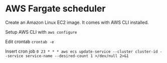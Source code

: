 # AWS Fargate scheduler

Create an Amazon Linux EC2 image. It comes with AWS CLI installed.

Setup AWS CLI with
`aws configure`

Edit crontab
`crontab -e`

Insert cron job
`0 23 * * * aws ecs update-service --cluster cluster-id --service service-name --desired-count 1 >/dev/null 2>&1`

